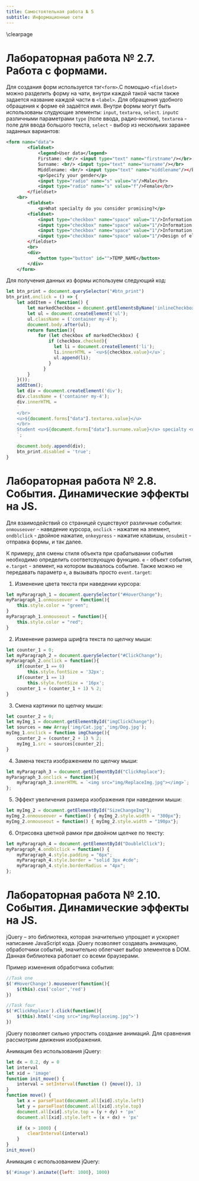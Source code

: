 ```yaml
---
title: Самостоятельная работа № 5
subtitle: Информационные сети
---
```

\clearpage

# Лабораторная работа № 2.7. Работа с формами.

Для создания форм используется тэг`<form>`.С помощью `<fieldset>` можно разделить форму на чати, внутри каждой такой части также задается название каждой части в `<label>`.
Для обращения удобного обращения к форме ей задаётся имя. Внутри формы могут быть использованы слудующие элементы: `input`, `textarea`, `select`. `input`с различными параметрами `type` (поле ввода, радио-кнопки), `textarea` - поле для ввода большого текста, `select` - выбор из нескольких заранее заданных вариантов:

```xml
<form name="data">
		<fieldset>
			<legend>User data</legend>
			Firstame: <br/> <input type="text" name="firstname"/></br>
			Surname: <br/> <input type="text" name="surname"/></br>
			Middlename: <br/> <input type="text" name="middlename"/></br>
			<p>Specify your gender</p>
			<input type="radio" name="s" value="m"/>Male</br>
			<input type="radio" name="s" value="f"/>Female</br>
		</fieldset>
	<br>
		<fieldset>
			<p>What specialty do you consider promising?</p>
		<fieldset>
			<input type="checkbox" name="space" value="1"/>Information systems and technologies</br>
			<input type="checkbox" name="space" value="1"/>Information technology software</br>
			<input type="checkbox" name="space" value="1"/>Information security software for mobile systems</br>
			<input type="checkbox" name="space" value="1"/>Design of electronic and web publications</br>
		</fieldset>
		<br>
		<div>
			<button type="button" id="">TEMP_NAME</button>
		</div>
	</form>
```


Для получения данных из формы используем следующий код:

```js
let btn_print = document.querySelector("#btn_print")
btn_print.onclick = () => {
    let addItem = (function() {
        let markedCheckbox = document.getElementsByName('inlineCheckbox');
        let ul = document.createElement('ul');
        ul.className = ('container my-4');
        document.body.after(ul);
        return function(){
            for (let checkbox of markedCheckbox) {
                if (checkbox.checked){
                  let li = document.createElement('li');
                  li.innerHTML = `<u>${checkbox.value}</u>`;
                  ul.append(li);
                }
              }        
        }
    }());
    addItem();
    let div = document.createElement('div');
    div.className = ('container my-4');
    div.innerHTML = 
    `
    </br>
    <u>${document.forms["data"].textarea.value}</u>
    </br>
    Student <u>${document.forms["data"].surname.value}</u> specialty <u>${document.forms["data"].specialty.value}</u> course <u>${document.forms["data"].inlineRadioOptions.value}</u> must take the following subjects:
    `;
    
    document.body.append(div);
    btn_print.disabled = 'true';
}
```

# Лабораторная работа № 2.8. События. Динамические эффекты на JS.

Для взаимодействий со страницей существуют различные события: `onmouseover` - наведение курсора, `onclick` - нажатие на элемент, `ondblclick` - двойное нажатие, `onkeypress` - нажатие клавишы, `onsubmit` - отправка формы, и так далее.

К примеру, для смены стиля объекта при срабатывании события необходимо определить соответсвующую функцию.
`e` - объект события, `e.target` - элемент, на котором вызвалось событие. Также можно не передавать параметр `e`, а вызывать просто `event.target`:

1. Изменение цвета текста при наведении курсора:

```js
let myParagraph_1 = document.querySelector("#HoverChange");
myParagraph_1.onmouseover = function(){
    this.style.color = "green";
}
myParagraph_1.onmouseout = function(){
    this.style.color = "red";
}
```

2. Изменение размера шрифта текста по щелчку мыши:

```js
let counter_1 = 0;
let myParagraph_2 = document.querySelector("#ClickChange");
myParagraph_2.onclick = function(){
    if(counter_1 == 0)
        this.style.fontSize = '32px';
    if(counter_1 == 1)
        this.style.fontSize = '16px';
    counter_1 = (counter_1 + 1) % 2;
}
```

3. Смена картинки по щелчку мыши:

```js
let counter_2 = 0;
let myImg_1 = document.getElementById("imgClickChange");
let sources = new Array('img/Cat.jpg','img/Dog.jpg');
myImg_1.onclick = function imgChange(){
    counter_2 = (counter_2 + 1) % 2;
    myImg_1.src = sources[counter_2];
}
```
4. Замена текста изображением по щелчку мыши:

```js
let myParagraph_3 = document.getElementById("ClickReplace");
myParagraph_3.onclick = function(){
    myParagraph_3.innerHTML = `<img src="img/ReplaceImg.jpg"></img>`;
};
```

5. Эффект увеличения размера изображения при наведении мыши:

```js
let myImg_2 = document.getElementById("SizeChangeImg");
myImg_2.onmouseover = function() { myImg_2.style.width = "300px"};
myImg_2.onmouseout = function() { myImg_2.style.width = "190px"};
```

6. Отрисовка цветной рамки при двойном щелчке по тексту:

```js
let myParagraph_4 = document.getElementById("DoublelClick");
myParagraph_4.ondblclick = function() { 
    myParagraph_4.style.padding = "6px";
    myParagraph_4.style.border = "solid 3px #cde";
    myParagraph_4.style.borderRadius = "4px";
};
```

# Лабораторная работа № 2.10. События. Динамические эффекты на JS.

jQuery – это библиотека, которая значительно упрощает и ускоряет написание JavaScript кода. jQuery позволяет создавать анимацию, обработчики событий, значительно облегчает выбор элементов в DOM. Данная библиотека работает со всеми браузерами.

Пример изменения обработчика события:

```js
//Task one
$('#HoverChange').mouseover(function(){
    $(this).css('color','red')
})

//Task four
$('#ClickReplace').click(function(){
    $(this).html('<img src="img/Replaceimg.jpg">')
})
```

jQuery позволяет сильно упростить создание анимаций. Для сравнения рассмотрим движения изображения.

Анимация без использования jQuery:

```js
let dx = 0.2, dy = 0
let interval
let xid = 'image'
function init_move() {
    interval = setInterval(function () {move()}, 1)
}
function move() {
    let x = parseFloat(document.all[xid].style.left)
    let y = parseFloat(document.all[xid].style.top)
    document.all[xid].style.top = (y + dy) + 'px'
    document.all[xid].style.left = (x + dx) + 'px'

    if (x > 1000) {
        clearInterval(interval)
    }
}
init_move()
```

Анимация с использованием jQuery:

```js
$('#image').animate({left: 1000}, 1000)
```
